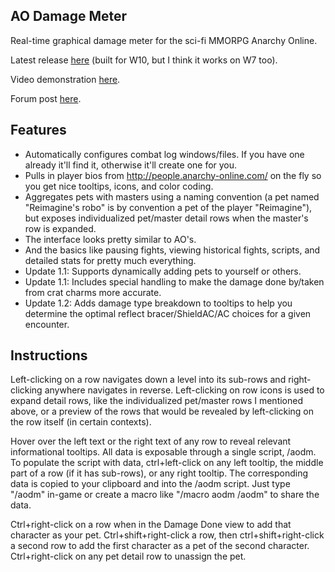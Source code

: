 AO Damage Meter
---------------

Real-time graphical damage meter for the sci-fi MMORPG Anarchy Online.

Latest release [here](https://github.com/nicgalehouse/AODamageMeter/releases/tag/v1.2.0) (built for W10, but I think it works on W7 too).

Video demonstration [here](https://youtu.be/K4iU7KronOg).

Forum post [here](https://forums.anarchy-online.com/showthread.php?616901-Try-out-the-new-AO-Damage-Meter-(like-those-used-in-WoW)).

Features
--------

+ Automatically configures combat log windows/files. If you have one already it'll find it, otherwise it'll create one for you.
+ Pulls in player bios from http://people.anarchy-online.com/ on the fly so you get nice tooltips, icons, and color coding.
+ Aggregates pets with masters using a naming convention (a pet named "Reimagine's robo" is by convention a pet of the player "Reimagine"), but exposes individualized pet/master detail rows when the master's row is expanded.
+ The interface looks pretty similar to AO's.
+ And the basics like pausing fights, viewing historical fights, scripts, and detailed stats for pretty much everything.
+ Update 1.1: Supports dynamically adding pets to yourself or others.
+ Update 1.1: Includes special handling to make the damage done by/taken from crat charms more accurate.
+ Update 1.2: Adds damage type breakdown to tooltips to help you determine the optimal reflect bracer/ShieldAC/AC choices for a given encounter.

Instructions
------------
Left-clicking on a row navigates down a level into its sub-rows and right-clicking anywhere navigates in reverse.
Left-clicking on row icons is used to expand detail rows, like the individualized pet/master rows I mentioned above, or a preview of the rows that would be revealed by left-clicking on the row itself (in certain contexts).

Hover over the left text or the right text of any row to reveal relevant informational tooltips.
All data is exposable through a single script, /aodm.
To populate the script with data, ctrl+left-click on any left tooltip, the middle part of a row (if it has sub-rows), or any right tooltip.
The corresponding data is copied to your clipboard and into the /aodm script.
Just type "/aodm" in-game or create a macro like "/macro aodm /aodm" to share the data.

Ctrl+right-click on a row when in the Damage Done view to add that character as your pet.
Ctrl+shift+right-click a row, then ctrl+shift+right-click a second row to add the first character as a pet of the second character.
Ctrl+right-click on any pet detail row to unassign the pet.
